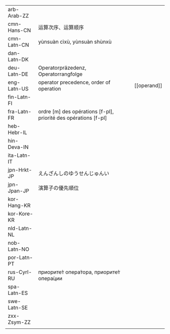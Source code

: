 | | | |
|-|-|-|
| arb-Arab-ZZ |  |  |
| cmn-Hans-CN | 运算次序、运算顺序 |  |
| cmn-Latn-CN | yùnsuàn cìxù, yùnsuàn shùnxù |  |
| dan-Latn-DK |  |  |
| deu-Latn-DE | Operatorpräzedenz, Operatorrangfolge |  |
| eng-Latn-US | operator precedence, order of operation | [[operand]] |
| fin-Latn-FI |  |  |
| fra-Latn-FR | ordre [m] des opérations [f-pl], priorité des opérations [f-pl] |  |
| heb-Hebr-IL |  |  |
| hin-Deva-IN |  |  |
| ita-Latn-IT |  |  |
| jpn-Hrkt-JP | えんざんしのゆうせんじゅんい |  |
| jpn-Jpan-JP | 演算子の優先順位 |  |
| kor-Hang-KR |  |  |
| kor-Kore-KR |  |  |
| nld-Latn-NL |  |  |
| nob-Latn-NO |  |  |
| por-Latn-PT |  |  |
| rus-Cyrl-RU | приорите́т опера́тора, приорите́т опера́ции |  |
| spa-Latn-ES |  |  |
| swe-Latn-SE |  |  |
| zxx-Zsym-ZZ |  |  |
|  |  |  |
